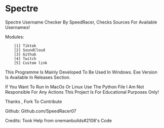 # Spectre
Spectre Username Checker By SpeedRacer, Checks Sources For Available Usernames!

Modules: 

        [1] Tiktok
        [2] SoundCloud
        [3] Github
        [4] Twitch
        [5] Custom link
        
 This Programme Is Mainly Developed To Be Used In Windows.
 Exe Version Is Available In Releases Section.
 
 If You Want To Run In MacOs Or Linux Use The Python File
 I Am Not Responsible For Any Actions
 This Project Is For Educational Purposes Only!
 
 Thanks , Fork To Contribute
 
 Github: Github.com/SpeedRacer07
 
 Credits: Took Help from onemanbuilds#2108's Code
